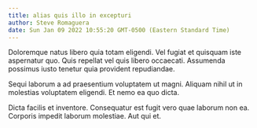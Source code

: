 ```yaml
---
title: alias quis illo in excepturi
author: Steve Romaguera
date: Sun Jan 09 2022 10:55:20 GMT-0500 (Eastern Standard Time)
---
```

Doloremque natus libero quia totam eligendi. Vel fugiat et quisquam iste aspernatur quo. Quis repellat vel quis libero occaecati. Assumenda possimus iusto tenetur quia provident repudiandae.

 Sequi laborum a ad praesentium voluptatem ut magni. Aliquam nihil ut in molestias voluptatem eligendi. Et nemo ea quo dicta.

 Dicta facilis et inventore. Consequatur est fugit vero quae laborum non ea. Corporis impedit laborum molestiae. Aut qui et.